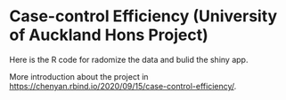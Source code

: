 # Case-control Efficiency (University of Auckland Hons Project)

Here is the R code for radomize the data and bulid the shiny app.

More introduction about the project in https://chenyan.rbind.io/2020/09/15/case-control-efficiency/.
